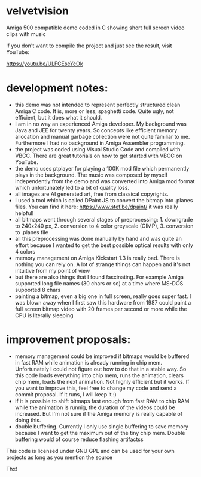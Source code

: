 # velvetvision
Amiga 500 compatible demo coded in C showing short full screen video clips with music

if you don't want to compile the project and just see the result, visit YouTube:

https://youtu.be/ULFCEseYcOk

# development notes:
- this demo was not intended to represent perfectly structured clean Amiga C code. It is, more or less, spaghetti code. Quite ugly, not efficient, but it does what it should.
- I am in no way an experienced Amiga developer. My background was Java and JEE for twenty years. So concepts like efficient memory allocation and manual garbage collection were not quite familiar to me. Furthermore I had no background in Amiga Assembler programming.
- the project was coded using Visual Studio Code and compiled with VBCC. There are great tutorials on how to get started with VBCC on YouTube.
- the demo uses ptplayer for playing a 100K mod file which permanently plays in the background. The music was composed by myself independently from the demo and was converted into Amiga mod format which unfortunately led to a bit of quality loss.
- all images are AI generated art, free from classical copyrights.
- I used a tool which is called DPaint JS to convert the bitmap into .planes files. You can find it here: https://www.stef.be/dpaint/  it was really helpful!
- all bitmaps went through several stages of preprocessing: 1. downgrade to 240x240 px, 2. conversion to 4 color greyscale (GIMP), 3. conversion to .planes file
- all this preprocessing was done manually by hand and was quite an effort because I wanted to get the best possible optical results with only 4 colors
- memory management on Amiga Kickstart 1.3 is really bad. There is nothing you can rely on. A lot of strange things can happen and it's not intuitive from my point of view
- but there are also things that I found fascinating. For example Amiga supported long file names (30 chars or so) at a time where MS-DOS supported 8 chars
- painting a bitmap, even a big one in full screen, really goes super fast. I was blown away when I first saw this hardware from 1987 could paint a full screen bitmap video with 20 frames per second or more while the CPU is literally sleeping


# improvement proposals:
- memory management could be improved if bitmaps would be buffered in fast RAM while animation is already running in chip mem. Unfortunately I could not figure out how to do that in a stable way. So this code loads everything into chip mem, runs the animation, clears chip mem, loads the next animation. Not highly efficient but it works. If you want to improve this, feel free to change my code and send a commit proposal. If it runs, I will keep it :)
- if it is possible to shift bitmaps fast enough from fast RAM to chip RAM while the animation is runnig, the duration of the videos could be increased. But I'm not sure if the Amiga memory is really capable of doing this.
- double buffering. Currently I only use single buffering to save memory because I want to get the maximum out of the tiny chip mem. Double buffering would of course reduce flashing artifactss


This code is licensed under GNU GPL and can be used for your own projects as long as you mention the source

Thx!
  
